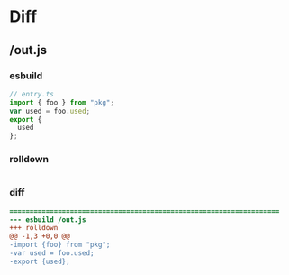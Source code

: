 # Diff
## /out.js
### esbuild
```js
// entry.ts
import { foo } from "pkg";
var used = foo.used;
export {
  used
};
```
### rolldown
```js

```
### diff
```diff
===================================================================
--- esbuild	/out.js
+++ rolldown	
@@ -1,3 +0,0 @@
-import {foo} from "pkg";
-var used = foo.used;
-export {used};

```